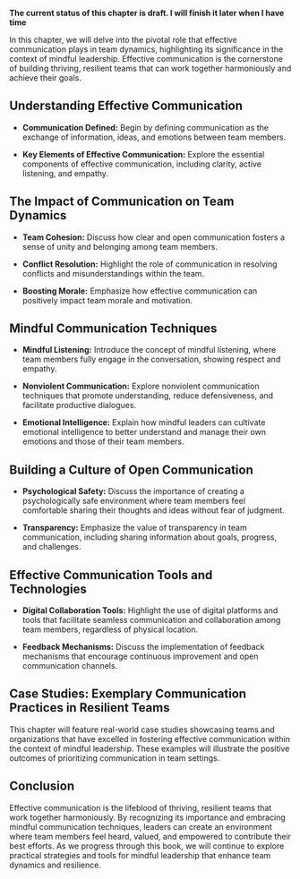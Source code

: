 **The current status of this chapter is draft. I will finish it later when I have time**

In this chapter, we will delve into the pivotal role that effective communication plays in team dynamics, highlighting its significance in the context of mindful leadership. Effective communication is the cornerstone of building thriving, resilient teams that can work together harmoniously and achieve their goals.

Understanding Effective Communication
-------------------------------------

* **Communication Defined:** Begin by defining communication as the exchange of information, ideas, and emotions between team members.

* **Key Elements of Effective Communication:** Explore the essential components of effective communication, including clarity, active listening, and empathy.

The Impact of Communication on Team Dynamics
--------------------------------------------

* **Team Cohesion:** Discuss how clear and open communication fosters a sense of unity and belonging among team members.

* **Conflict Resolution:** Highlight the role of communication in resolving conflicts and misunderstandings within the team.

* **Boosting Morale:** Emphasize how effective communication can positively impact team morale and motivation.

Mindful Communication Techniques
--------------------------------

* **Mindful Listening:** Introduce the concept of mindful listening, where team members fully engage in the conversation, showing respect and empathy.

* **Nonviolent Communication:** Explore nonviolent communication techniques that promote understanding, reduce defensiveness, and facilitate productive dialogues.

* **Emotional Intelligence:** Explain how mindful leaders can cultivate emotional intelligence to better understand and manage their own emotions and those of their team members.

Building a Culture of Open Communication
----------------------------------------

* **Psychological Safety:** Discuss the importance of creating a psychologically safe environment where team members feel comfortable sharing their thoughts and ideas without fear of judgment.

* **Transparency:** Emphasize the value of transparency in team communication, including sharing information about goals, progress, and challenges.

Effective Communication Tools and Technologies
----------------------------------------------

* **Digital Collaboration Tools:** Highlight the use of digital platforms and tools that facilitate seamless communication and collaboration among team members, regardless of physical location.

* **Feedback Mechanisms:** Discuss the implementation of feedback mechanisms that encourage continuous improvement and open communication channels.

Case Studies: Exemplary Communication Practices in Resilient Teams
------------------------------------------------------------------

This chapter will feature real-world case studies showcasing teams and organizations that have excelled in fostering effective communication within the context of mindful leadership. These examples will illustrate the positive outcomes of prioritizing communication in team settings.

Conclusion
----------

Effective communication is the lifeblood of thriving, resilient teams that work together harmoniously. By recognizing its importance and embracing mindful communication techniques, leaders can create an environment where team members feel heard, valued, and empowered to contribute their best efforts. As we progress through this book, we will continue to explore practical strategies and tools for mindful leadership that enhance team dynamics and resilience.
